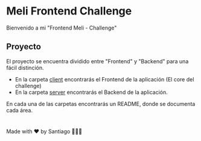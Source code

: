 
# Meli Frontend Challenge

Bienvenido a mi "Frontend Meli - Challenge"

## Proyecto

El proyecto se encuentra dividido entre "Frontend" y "Backend" para una fácil distinción.

* En la carpeta [client](./client) encontrarás el Frontend de la aplicación (El core del challenge)
* En la carpeta [server](./server) encontrarás el Backend de la aplicación.

En cada una de las carpetas encontrarás un README, donde se documenta cada área.

#

Made with ❤️ by Santiago 👨🏽‍💻 
